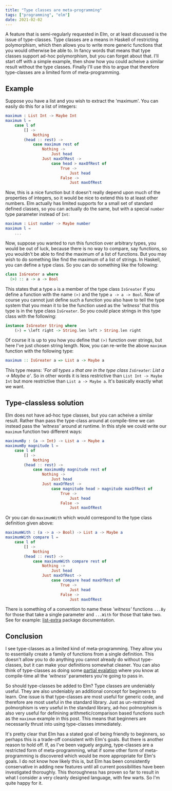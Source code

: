 ```yaml
---
title: "Type classes are meta-programming"
tags: ["programming", "elm"]
date: 2021-02-02
---
```



A feature that is semi-regularly requested in Elm, or at least discussed is the issue of type-classes.
Type classes are a means in Haskell of restricting polymorphism, which then allows you to write more generic functions that you would otherwise be able to. In fancy words that means that type classes support ad-hoc polymorphism, but you can forget about that. I'll start off with a simple example, then show how you could acheive a similar  result without the type classes. Finally I'll use this to argue that therefore type-classes are a limited form of meta-programming.

## Example

Suppose you have a list and you wish to extract the 'maximum'. You can easily do this for a list of integers:

```elm
maximum : List Int -> Maybe Int
maximum l =
    case l of
        [] ->
            Nothing
        (head :: rest) ->
            case maximum rest of
                Nothing ->
                    Just head
                Just maxOfRest ->
                    case head > maxOfRest of
                        True ->
                            Just head
                        False ->
                            Just maxOfRest
```

Now, this is a nice function but it doesn't really depend upon much of the properties of integers, so it would be nice to extend this to at least other numbers. Elm actually has limited supports for a small set of standard defined classes, so you can actually do the same, but with a special `number` type parameter instead of `Int`:


```elm
maximum : List number -> Maybe number
maximum l =
    ...
```

Now, suppose you wanted to run this function over arbitrary types, you would be out of luck, because there is no way to compare, say functions, so you wouldn't be able to find the maximum of a list of functions. But you may wish to do something like find the maximum of a list of strings. In Haskell, you can define a type class. So you can do something like the following:

```haskell
class IsGreater a where
  (>) :: a -> a -> Bool
```

This states that a type `a` is a member of the type class `IsGreater` if you define a function with the name `(>)` and the type `a -> a -> Bool`. Now of course you cannot just define such a function you also have to tell the type system that you mean it to be the function used as the *'witness'* that this type is in the type class `IsGreater`. So you could place strings in this type class with the following:

```haskell
instance IsGreater String where
    (>) = \left right -> String.len left > String.len right
```
Of course it is up to you how you define that `(>)` function over strings, but here I've just chosen string length. Now, you can re-write the above `maximum` function with the following type:


```haskell
maximum :: IsGreater a => List a -> Maybe a
```

This type means: *'For all types `a` that are in the type class `IsGreater`: List a -> Maybe a'*.
So in other words it is less restrictive than `List Int -> Maybe Int` but more restrictive than `List a -> Maybe a`. It's basically exactly what we want.


## Type-classless solution

Elm does not have ad-hoc type classes, but you can acheive a similar result. Rather than pass the type-class around at compile-time we can instead pass the *'witness'* around at runtime. In this style we could write our `maximum` function two different ways:

```elm
maximumBy : (a -> Int) -> List a -> Maybe a
maximumBy magnitude l =
    case l of
        [] ->
            Nothing
        (head :: rest) ->
            case maximumBy magnitude rest of
                Nothing ->
                    Just head
                Just maxOfRest ->
                    case magnitude head > magnitude maxOfRest of
                        True ->
                            Just head
                        False ->
                            Just maxOfRest
```

Or you can do `maximumWith` which would correspond to the type class definition given above:


```elm
maximumWith : (a -> a -> Bool) -> List a -> Maybe a
maximumWith compare l =
    case l of
        [] ->
            Nothing
        (head :: rest) ->
            case maximumWith compare rest of
                Nothing ->
                    Just head
                Just maxOfRest ->
                    case compare head maxOfRest of
                        True ->
                            Just head
                        False ->
                            Just maxOfRest
```

There is something of a convention to name these *'witness'* functions `...By` for those that take a single parameter and `...With` for those that take two. See for example: [list-extra](https://package.elm-lang.org/packages/elm-community/list-extra/latest/List-Extra) package documentation.

## Conclusion

I see type-classes as a limited kind of meta-programming. They allow you to essentially create a family of functions from a single definition. This doesn't allow you to do anything you cannot already do without type-classes, but it can make your definitions somewhat cleaner. You can also think of type-classes as doing some [partial evalation](https://en.wikipedia.org/wiki/Partial_evaluation) where you know at compile-time all the *'witness'* parameters you're going to pass in. 

So should type-classes be added to Elm? Type classes are undeniably useful. They are also undeniably an additional concept for beginners to learn. One issue is that type-classes are most useful for generic code, and therefore are most useful in the standard library. Just as un-restrained polmorphism is very useful in the standard library, ad-hoc polmorphism is also very useful for definining arithmetic/comparison based functions such as the `maximum` example in this post. This means that beginners are necessarily thrust into using type-classes immediately.

It's pretty clear that Elm has a stated goal of being friendly to beginners, so perhaps this is a trade-off consistent with Elm's goals. But there is another reason to hold off. If, as I've been vaguely arguing, type-classes are a restricted form of meta-programming, what if some other form of meta-programming is discovered which would be more appropriate for Elm's goals. I do not know how likely this is, but Elm has been consistently conservative in adding new features until all current possibilities have been investigated thoroughly. This thoroughness has proven so far to result in what I consider a very cleanly designed language, with few warts. So I'm quite happy for it.
